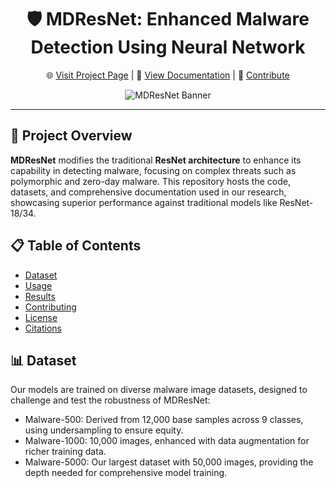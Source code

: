 <div align="center">

# 🛡️ MDResNet: Enhanced Malware Detection Using Neural Network

🌐 [Visit Project Page](#) | 📄 [View Documentation](#) | 🔄 [Contribute](#contributing)

![MDResNet Banner](link-to-banner-image)

</div>

---

## 📑 Project Overview

**MDResNet** modifies the traditional **ResNet architecture** to enhance its capability in detecting malware, focusing on complex threats such as polymorphic and zero-day malware. This repository hosts the code, datasets, and comprehensive documentation used in our research, showcasing superior performance against traditional models like ResNet-18/34.

## 📋 Table of Contents

- [Dataset](#dataset)
- [Usage](#usage)
- [Results](#results)
- [Contributing](#contributing)
- [License](#license)
- [Citations](#citations)

## 📊 Dataset

Our models are trained on diverse malware image datasets, designed to challenge and test the robustness of MDResNet:

- Malware-500: Derived from 12,000 base samples across 9 classes, using undersampling to ensure equity.
- Malware-1000: 10,000 images, enhanced with data augmentation for richer training data.
- Malware-5000: Our largest dataset with 50,000 images, providing the depth needed for comprehensive model training.
